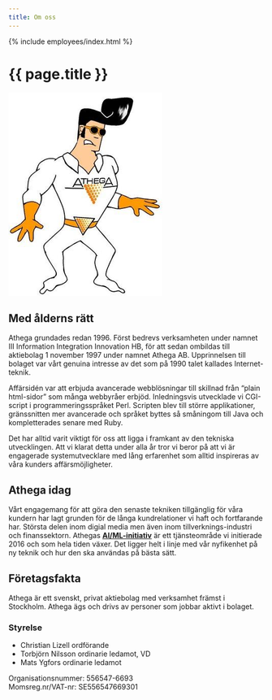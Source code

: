 ```yaml
---
title: Om oss
---
```


{% include employees/index.html %}

# {{ page.title }}

<a href="https://1997.athega.se" title="Athegas maskot för drygt 20 år sedan">
  <img src="/assets/img/athegamannen.jpg" class="float_right" alt="Athegamannen">
</a>

## Med ålderns rätt

Athega grundades redan 1996. Först bedrevs verksamheten under namnet III Information Integration Innovation HB,
för att sedan ombildas till aktiebolag 1 november 1997 under namnet Athega AB. Upprinnelsen till bolaget var vårt
genuina intresse av det som på 1990 talet kallades Internet-teknik.

Affärsidén var att erbjuda avancerade webblösningar till skillnad från “plain html-sidor” som många webbyråer erbjöd.
Inledningsvis utvecklade vi CGI-script i programmeringsspråket Perl. Scripten blev till större applikationer,
gränssnitten mer avancerade och språket byttes så småningom till Java och kompletterades senare med Ruby.

Det har alltid varit viktigt för oss att ligga i framkant av den tekniska utvecklingen. Att vi klarat detta under alla år tror vi
beror på att vi är engagerade systemutvecklare med lång erfarenhet som alltid
inspireras av våra kunders affärsmöjligheter.

## Athega idag
Vårt engagemang för att göra den senaste tekniken tillgänglig för våra kundern har lagt grunden för de långa kundrelationer vi haft och fortfarande har. Största delen inom digial media men även inom tillverknings-industri och finanssektorn.  Athegas **[AI/ML-initiativ](https://athega.se/ai-labbet/)** är ett tjänsteområde vi initierade 2016 och som hela tiden växer. Det ligger helt i linje med vår nyfikenhet på ny teknik och hur den ska användas på bästa sätt.


## Företagsfakta

Athega är ett svenskt, privat aktiebolag med verksamhet främst i Stockholm. Athega ägs och drivs av personer som
jobbar aktivt i bolaget.

### Styrelse
 - Christian Lizell ordförande
 - Torbjörn Nilsson ordinarie ledamot, VD
 - Mats Ygfors ordinarie ledamot

Organisationsnummer: 556547-6693  
Momsreg.nr/VAT-nr: SE556547669301
